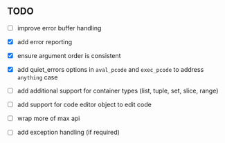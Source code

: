 ## TODO

- [ ] improve error buffer handling

- [x] add error reporting

- [x] ensure argument order is consistent

- [x] add quiet_errors options in `aval_pcode` and `exec_pcode` to address `anything` case

- [ ] add additional support for container types (list, tuple, set, slice, range)

- [ ] add support for code editor object to edit code

- [ ] wrap more of max api

- [ ] add exception handling (if required)

